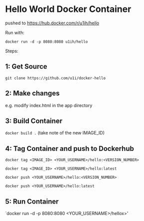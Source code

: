 # Hello World Docker Container

pushed to https://hub.docker.com/r/u1ih/hello

Run with:

`docker run -d -p 8080:8080 u1ih/hello`

Steps:

## 1: Get Source

`git clone https://github.com/u1i/docker-hello`

## 2: Make changes

e.g. modify index.html in the app directory

## 3: Build Container

`docker build .`  (take note of the new IMAGE_ID)

## 4: Tag Container and push to Dockerhub

`docker tag <IMAGE_ID> <YOUR_USERNAME>/hello:<VERSION_NUMBER>`

`docker tag <IMAGE_ID> <YOUR_USERNAME>/hello:latest`

`docker push <YOUR_USERNAME>/hello:<VERSION_NUMBER>`

`docker push <YOUR_USERNAME>/hello:latest`

## 5: Run Container

`docker run -d -p 8080:8080 <YOUR_USERNAME>/hellox>'
